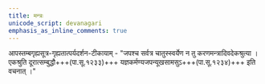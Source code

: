 ```yaml
---
title: मन्त्रः
unicode_script: devanagari
emphasis_as_inline_comments: true
---
```


आपस्तम्बगृह्यसूत्र-गृह्यतात्पर्यदर्शन-टीकायाम् - "जपश्च सर्वत्र चातुस्स्वर्येण न तु करणमन्त्रादिवदेकश्रुत्या । एकश्रुति दूरात्सम्बुद्धौ+++(पा.सू.१२३३)+++  यज्ञकर्मण्यजपन्यूखसामसुऽ+++(पा.सू.१२३४)+++ इति वचनात् ।"
